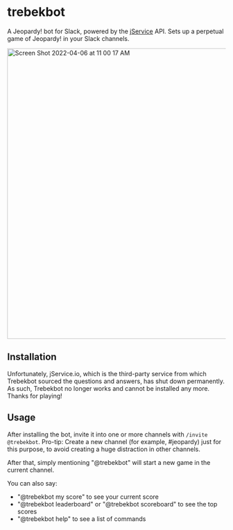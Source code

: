 # trebekbot

A Jeopardy! bot for Slack, powered by the [jService](http://jservice.io/) API. Sets up a perpetual game of Jeopardy! in your Slack channels.

<img width="671" alt="Screen Shot 2022-04-06 at 11 00 17 AM" src="https://user-images.githubusercontent.com/6379/162028505-0811ac6e-2e15-494b-b8dc-33a168af8320.png">

## Installation

Unfortunately, jService.io, which is the third-party service from which Trebekbot sourced the questions and answers, has shut down permanently. As such, Trebekbot no longer works and cannot be installed any more. Thanks for playing!

## Usage

After installing the bot, invite it into one or more channels with `/invite @trebekbot`. Pro-tip: Create a new channel (for example, #jeopardy) just for this purpose, to avoid creating a huge distraction in other channels.

After that, simply mentioning "@trebekbot" will start a new game in the current channel.

You can also say:

* "@trebekbot my score" to see your current score
* "@trebekbot leaderboard" or "@trebekbot scoreboard" to see the top scores
* "@trebekbot help" to see a list of commands
